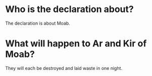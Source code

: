 # Who is the declaration about?

The declaration is about Moab.

# What will happen to Ar and Kir of Moab?

They will each be destroyed and laid waste in one night.
